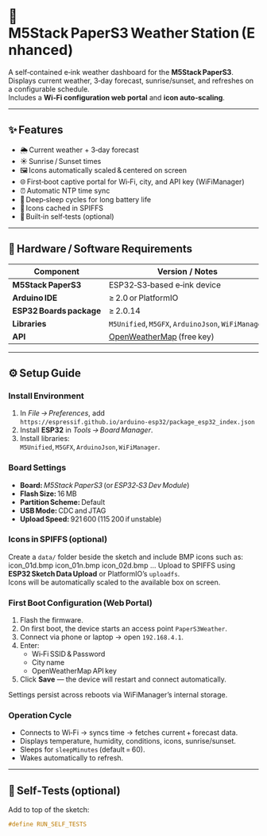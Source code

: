 # 🧭 M5Stack PaperS3 Weather Station (Enhanced)

A self‑contained e‑ink weather dashboard for the **M5Stack PaperS3**.  
Displays current weather, 3‑day forecast, sunrise/sunset, and refreshes on a configurable schedule.  
Includes a **Wi‑Fi configuration web portal** and **icon auto‑scaling**.

---

## ✨ Features

- 🌦 Current weather + 3‑day forecast  
- ☀️ Sunrise / Sunset times  
- 🖼 Icons automatically scaled & centered on screen  
- 🌐 First‑boot captive portal for Wi‑Fi, city, and API key (WiFiManager)  
- ⏰ Automatic NTP time sync  
- 🔋 Deep‑sleep cycles for long battery life  
- 💾 Icons cached in SPIFFS  
- 🧪 Built‑in self‑tests (optional)

---

## 🧩 Hardware / Software Requirements

| Component | Version / Notes |
|------------|----------------|
| **M5Stack PaperS3** | ESP32‑S3‑based e‑ink device |
| **Arduino IDE** | ≥ 2.0 or PlatformIO |
| **ESP32 Boards package** | ≥ 2.0.14 |
| **Libraries** | `M5Unified`, `M5GFX`, `ArduinoJson`, `WiFiManager` |
| **API** | [OpenWeatherMap](https://openweathermap.org/api) (free key) |

---

## ⚙️ Setup Guide

### Install Environment
1. In *File → Preferences*, add  
   `https://espressif.github.io/arduino-esp32/package_esp32_index.json`
2. Install **ESP32** in *Tools → Board Manager*.
3. Install libraries:  
   `M5Unified`, `M5GFX`, `ArduinoJson`, `WiFiManager`.

### Board Settings
- **Board:** *M5Stack PaperS3* (or *ESP32‑S3 Dev Module*)  
- **Flash Size:** 16 MB  
- **Partition Scheme:** Default  
- **USB Mode:** CDC and JTAG  
- **Upload Speed:** 921 600 (115 200 if unstable)

### Icons in SPIFFS (optional)

Create a `data/` folder beside the sketch and include BMP icons such as:
icon_01d.bmp
icon_01n.bmp
icon_02d.bmp
...
Upload to SPIFFS using **ESP32 Sketch Data Upload** or PlatformIO’s `uploadfs`.  
Icons will be automatically scaled to the available box on screen.

### First Boot Configuration (Web Portal)
1. Flash the firmware.  
2. On first boot, the device starts an access point `PaperS3Weather`.  
3. Connect via phone or laptop → open `192.168.4.1`.  
4. Enter:
   - Wi‑Fi SSID & Password  
   - City name  
   - OpenWeatherMap API key  
5. Click **Save** — the device will restart and connect automatically.

Settings persist across reboots via WiFiManager’s internal storage.

### Operation Cycle
- Connects to Wi‑Fi → syncs time → fetches current + forecast data.  
- Displays temperature, humidity, conditions, icons, sunrise/sunset.  
- Sleeps for `sleepMinutes` (default = 60).  
- Wakes automatically to refresh.

---

## 🧪 Self‑Tests (optional)

Add to top of the sketch:
```cpp
#define RUN_SELF_TESTS


